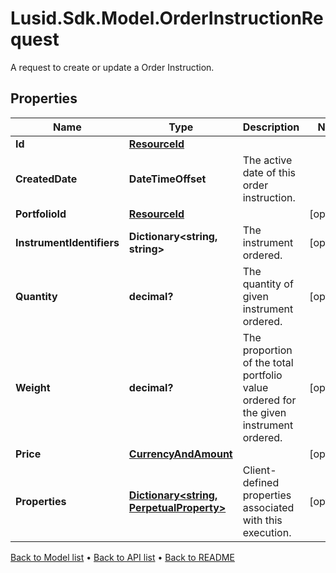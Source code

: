 # Lusid.Sdk.Model.OrderInstructionRequest
A request to create or update a Order Instruction.

## Properties

Name | Type | Description | Notes
------------ | ------------- | ------------- | -------------
**Id** | [**ResourceId**](ResourceId.md) |  | 
**CreatedDate** | **DateTimeOffset** | The active date of this order instruction. | 
**PortfolioId** | [**ResourceId**](ResourceId.md) |  | [optional] 
**InstrumentIdentifiers** | **Dictionary&lt;string, string&gt;** | The instrument ordered. | [optional] 
**Quantity** | **decimal?** | The quantity of given instrument ordered. | [optional] 
**Weight** | **decimal?** | The proportion of the total portfolio value ordered for the given instrument ordered. | [optional] 
**Price** | [**CurrencyAndAmount**](CurrencyAndAmount.md) |  | [optional] 
**Properties** | [**Dictionary&lt;string, PerpetualProperty&gt;**](PerpetualProperty.md) | Client-defined properties associated with this execution. | [optional] 

[Back to Model list](../README.md#documentation-for-models) &#8226; [Back to API list](../README.md#documentation-for-api-endpoints) &#8226; [Back to README](../README.md)

